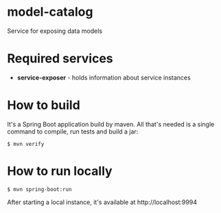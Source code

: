 # model-catalog
Service for exposing data models

# Required services

* **service-exposer** - holds information about service instances

# How to build

It's a Spring Boot application build by maven. All that's needed is a single command to compile, run tests and build a jar:

```
$ mvn verify
```

# How to run locally

```
$ mvn spring-boot:run
```
After starting a local instance, it's available at http://localhost:9994

